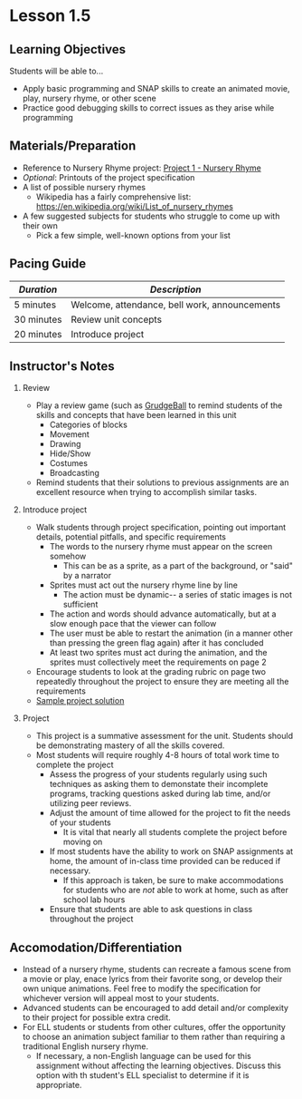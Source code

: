 # Lesson 1.5

## Learning Objectives
Students will be able to...
* Apply basic programming and SNAP skills to create an animated movie, play, nursery rhyme, or other scene
* Practice good debugging skills to correct issues as they arise while programming


## Materials/Preparation
* Reference to Nursery Rhyme project: [Project 1 - Nursery Rhyme](project_1.md)
* _Optional_: Printouts of the project specification
* A list of possible nursery rhymes
    * Wikipedia has a fairly comprehensive list: https://en.wikipedia.org/wiki/List_of_nursery_rhymes
* A few suggested subjects for students who struggle to come up with their own
    * Pick a few simple, well-known options from your list

## Pacing Guide
|_Duration_|_Description_|
|--|--|
|5 minutes|Welcome, attendance, bell work, announcements|
|30 minutes|Review unit concepts|
|20 minutes|Introduce project|

## Instructor's Notes
1. Review
    * Play a review game (such as [GrudgeBall](http://toengagethemall.blogspot.com/2013/02/grudgeball-review-game-where-kids-attack.html) to remind students of the skills and concepts that have been learned in this unit
        * Categories of blocks
        * Movement
        * Drawing
        * Hide/Show
        * Costumes
        * Broadcasting
    * Remind students that their solutions to previous assignments are an excellent resource when trying to accomplish similar tasks.

2. Introduce project
    * Walk students through project specification, pointing out important details, potential pitfalls, and specific requirements
        * The words to the nursery rhyme must appear on the screen somehow
            * This can be as a sprite, as a part of the background, or "said" by a narrator
        * Sprites must act out the nursery rhyme line by line
            * The action must be dynamic-- a series of static images is not sufficient
        * The action and words should advance automatically, but at a slow enough pace that the viewer can follow
        * The user must be able to restart the animation (in a manner other than pressing the green flag again) after it has concluded
        * At least two sprites must act during the animation, and the sprites must collectively meet the requirements on page 2
    * Encourage students to look at the grading rubric on page two repeatedly throughout the project to ensure they are meeting all the requirements
    * [Sample project solution](http://snap.berkeley.edu/snapsource/snap.html#present:Username=brettwo&ProjectName=HickoryDickoryDock)

3. Project
    * This project is a summative assessment for the unit.  Students should be demonstrating mastery of all the skills covered.
    * Most students will require roughly 4-8 hours of total work time to complete the project
        * Assess the progress of your students regularly using such techniques as asking them to demonstate their incomplete programs, tracking questions asked during lab time, and/or utilizing peer reviews.
        * Adjust the amount of time allowed for the project to fit the needs of your students
            * It is vital that nearly all students complete the project before moving on
        * If most students have the ability to work on SNAP assignments at home, the amount of in-class time provided can be reduced if necessary.
            * If this approach is taken, be sure to make accommodations for students who are _not_ able to work at home, such as after school lab hours
        * Ensure that students are able to ask questions in class throughout the project
    


## Accomodation/Differentiation
* Instead of a nursery rhyme, students can recreate a famous scene from a movie or play, enace lyrics from their favorite song, or develop their own unique animations.  Feel free to modify the specification for whichever version will appeal most to your students.
* Advanced students can be encouraged to add detail and/or complexity to their project for possible extra credit.
* For ELL students or students from other cultures, offer the opportunity to choose an animation subject familiar to them rather than requiring a traditional English nursery rhyme.
    * If necessary, a non-English language can be used for this assignment without affecting the learning objectives.  Discuss this option with th student's ELL specialist to determine if it is appropriate.
